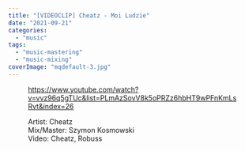 ```yaml
---
title: "[VIDEOCLIP] Cheatz - Moi Ludzie"
date: "2021-09-21"
categories: 
  - "music"
tags: 
  - "music-mastering"
  - "music-mixing"
coverImage: "mqdefault-3.jpg"
---
```


<figure>

https://www.youtube.com/watch?v=vvz96q5gTUc&list=PLmAzSovV8k5oPRZz6hbHT9wPFnKmLsRvt&index=26

<figcaption>

Artist: Cheatz  
Mix/Master: Szymon Kosmowski  
Video: Cheatz, Robuss

</figcaption>



</figure>

